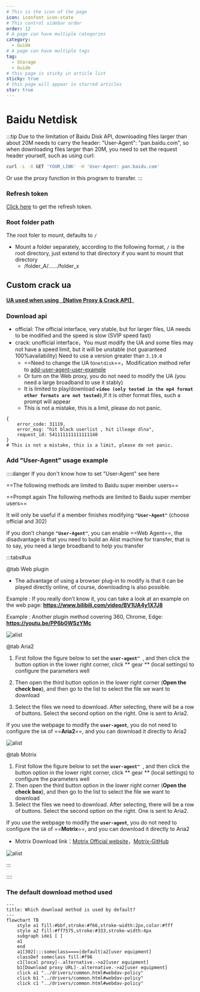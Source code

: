```yaml
---
# This is the icon of the page
icon: iconfont icon-state
# This control sidebar order
order: 12
# A page can have multiple categories
category:
  - Guide
# A page can have multiple tags
tag:
  - Storage
  - Guide
# this page is sticky in article list
sticky: true
# this page will appear in starred articles
star: true
---
```


# Baidu Netdisk

:::tip
Due to the limitation of Baidu Disk API, downloading files larger than about 20M needs to carry the header: "User-Agent": "pan.baidu.com", so when downloading files larger than 20M, you need to set the request header yourself, such as using curl:
```bash
curl -L -X GET 'YOUR_LINK' -H 'User-Agent: pan.baidu.com'
```
Or use the proxy function in this program to transfer.
:::

### **Refresh token**
[Click here](https://openapi.baidu.com/oauth/2.0/authorize?response_type=code&client_id=iYCeC9g08h5vuP9UqvPHKKSVrKFXGa1v&redirect_uri=https://alist.nn.ci/tool/baidu/callback&scope=basic,netdisk&qrcode=1) to get the refresh token.



### **Root folder path**
The root foler to mount, defaults to `/`

- Mount a folder separately, according to the following format, `/` is the root directory, just extend to that directory if you want to mount that directory
  - /folder_A/....../folder_x



## **Custom crack ua**

[**UA used when using 【Native Proxy & Crack API】**](https://github.com/alist-org/alist/issues/5602#issuecomment-1831188682)



### **Download api**
- official: The official interface, very stable, but for larger files, UA needs to be modified and the speed is slow (SVIP speed fast)
- crack: unofficial interface，You must modify the UA and some files may not have a speed limit, but it will be unstable (not guaranteed 100%availability) Need to use a version greater than `3.19.0`
  -  ==Need to change the UA to`netdisk`==，Modification method refer to [add-user-agent-user-example](#add-user-agent-usage-example)
  -  Or turn on the Web proxy, you do not need to modify the UA (you need a large broadband to use it stably)
  -  It is limited to play/download **`video (only tested in the mp4 format other formats are not tested)`**,If it is other format files, such a prompt will appear
  -  This is not a mistake, this is a limit, please do not panic.

```json{3}
{
	error_code: 31119,
	error_msg: "hit black userlist , hit illeage dlna",
	request_id: 541111111111111140
}
# This is not a mistake, this is a limit, please do not panic.
```



### **Add "User-Agent" usage example**

::::danger If you don't know how to set "User-Agent" see here

 ==The following methods are limited to Baidu super member users== 

 ==Prompt again The following methods are limited to Baidu super member users== 

It will only be useful if a member finishes modifying **`"User-Agent"`** (choose official and 302)

If you don’t change **`"User-Agent"`**, you can enable ==Web Agent==, the disadvantage is that you need to build an Alist machine for transfer, that is to say, you need a large broadband to help you transfer



:::tabs#ua

@tab Web plugin

- The advantage of using a browser plug-in to modify is that it can be played directly online, of course, downloading is also possible.

Example <Badge text="1" type="info" vertical="middle" />: If you really don’t know it, you can take a look at an example on the web page: **https://www.bilibili.com/video/BV1UA4y1X7J8**

Example <Badge text="2" type="info" vertical="middle" />: Another plugin method covering 360, Chrome, Edge: **https://youtu.be/PP6b0WSzYMc**

![alist](/img/drivers/baidu/bdUA.png)

@tab Aria2

1. First follow the figure below to set the **`user-agent" `**, and then click the button option in the lower right corner, click ** gear ** (local settings) to configure the parameters well 

2. Then open the third button option in the lower right corner (**Open the check box**), and then go to the list to select the file we want to download
3. Select the files we need to download. After selecting, there will be a row of buttons. Select the second option on the right. One is sent to Aria2.

If you use the webpage to modify the **`user-agent`**, you do not need to configure the `UA` of ==**Aria2**==, and you can download it directly to Aria2

![alist](/img/drivers/baidu/aria2-ua.png)

@tab Motrix

1. First follow the figure below to set the **`user-agent" `**, and then click the button option in the lower right corner, click ** gear ** (local settings) to configure the parameters well 
2. Then open the third button option in the lower right corner (**Open the check box**), and then go to the list to select the file we want to download
3. Select the files we need to download. After selecting, there will be a row of buttons. Select the second option on the right. One is sent to Aria2.

If you use the webpage to modify the **`user-agent`**, you do not need to configure the `UA` of ==**Motrix**==, and you can download it directly to Aria2

- Motrix Download link：[Motrix Official website](https://motrix.app/)，[Motrix-GitHub](https://github.com/agalwood/Motrix)

![alist](/img/drivers/baidu/motrix-ua.png)

:::

::::

### **The default download method used**

```mermaid
---
title: Which download method is used by default?
---
flowchart TB
    style a1 fill:#bbf,stroke:#f66,stroke-width:2px,color:#fff
    style a2 fill:#ff7575,stroke:#333,stroke-width:4px
    subgraph ide1 [ ]
    a1
    end
    a1[302]:::someclass====|default|a2[user equipment]
    classDef someclass fill:#f96
    c1[local proxy]-.alternative.->a2[user equipment]
    b1[Download proxy URL]-.alternative.->a2[user equipment]
    click a1 "../drivers/common.html#webdav-policy"
    click b1 "../drivers/common.html#webdav-policy"
    click c1 "../drivers/common.html#webdav-policy"
```
